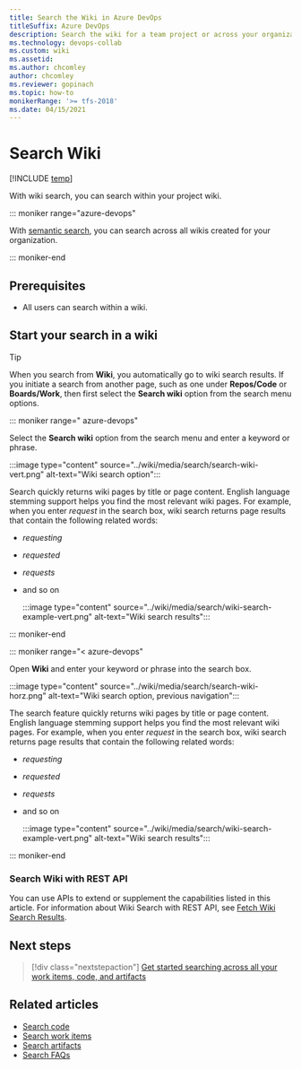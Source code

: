```yaml
---
title: Search the Wiki in Azure DevOps
titleSuffix: Azure DevOps 
description: Search the wiki for a team project or across your organization in Azure DevOps.
ms.technology: devops-collab
ms.custom: wiki
ms.assetid:  
ms.author: chcomley
author: chcomley
ms.reviewer: gopinach
ms.topic: how-to
monikerRange: '>= tfs-2018'
ms.date: 04/15/2021
---
```


# Search Wiki

[!INCLUDE [temp](../../includes/version-vsts-tfs-2018.md)]

With wiki search, you can search within your project wiki. 

::: moniker range="azure-devops"

With [semantic search](../search/get-started-search.md), you can search across all wikis created for your organization.

::: moniker-end

## Prerequisites

- All users can search within a wiki.

## Start your search in a wiki

> [!TIP]
> When you search from **Wiki**, you automatically go to wiki search results. If you initiate a search from another page, such as one under **Repos/Code** or **Boards/Work**, then first select the **Search wiki** option from the search menu options.

::: moniker range=" azure-devops"

Select the **Search wiki** option from the search menu and enter a keyword or phrase.

  :::image type="content" source="../wiki/media/search/search-wiki-vert.png" alt-text="Wiki search option":::   


Search quickly returns wiki pages by title or page content. English language stemming support helps you find the most relevant wiki pages. For example, when you enter *request* in the search box, wiki search returns page results that contain the following related words:
- *requesting*
- *requested*
- *requests*
- and so on

   :::image type="content" source="../wiki/media/search/wiki-search-example-vert.png" alt-text="Wiki search results"::: 

::: moniker-end  

::: moniker range="< azure-devops"

Open **Wiki** and enter your keyword or phrase into the search box. 

   :::image type="content" source="../wiki/media/search/search-wiki-horz.png" alt-text="Wiki search option, previous navigation"::: 

The search feature quickly returns wiki pages by title or page content. English language stemming support helps you find the most relevant wiki pages. For example, when you enter *request* in the search box, wiki search returns page results that contain the following related words:
- *requesting*
- *requested*
- *requests*
- and so on

  :::image type="content" source="../wiki/media/search/wiki-search-example-vert.png" alt-text="Wiki search results":::   

::: moniker-end

### Search Wiki with REST API

You can use APIs to extend or supplement the capabilities listed in this article. For information about Wiki Search with REST API, see [Fetch Wiki Search Results](/rest/api/azure/devops/search/wiki%20search%20results/fetch%20wiki%20search%20results).

## Next steps

> [!div class="nextstepaction"]
> [Get started searching across all your work items, code, and artifacts](../search/get-started-search.md)

## Related articles

- [Search code](..//search/functional-code-search.md)
- [Search work items](..//search/functional-work-item-search.md)
- [Search artifacts](../search/functional-package-search.md)
- [Search FAQs](../search/faq-search.yml)